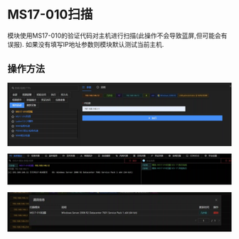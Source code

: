 # MS17-010扫描

模块使用MS17-010的验证代码对主机进行扫描(此操作不会导致蓝屏,但可能会有误报). 如果没有填写IP地址参数则模块默认测试当前主机.

## 操作方法

![](img\LateralMovement_ExploitationOfRemoteServices_AuxiliaryMs17010\1.webp)

![](img\LateralMovement_ExploitationOfRemoteServices_AuxiliaryMs17010\2.webp)

![](img\LateralMovement_ExploitationOfRemoteServices_AuxiliaryMs17010\3.webp)


